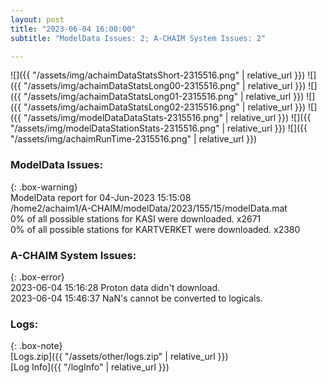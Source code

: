 ```yaml
---
layout: post
title: "2023-06-04 16:00:00"
subtitle: "ModelData Issues: 2; A-CHAIM System Issues: 2"

---
```


![]({{ "/assets/img/achaimDataStatsShort-2315516.png" | relative_url }})
![]({{ "/assets/img/achaimDataStatsLong00-2315516.png" | relative_url }})
![]({{ "/assets/img/achaimDataStatsLong01-2315516.png" | relative_url }})
![]({{ "/assets/img/achaimDataStatsLong02-2315516.png" | relative_url }})
![]({{ "/assets/img/modelDataDataStats-2315516.png" | relative_url }})
![]({{ "/assets/img/modelDataStationStats-2315516.png" | relative_url }})
![]({{ "/assets/img/achaimRunTime-2315516.png" | relative_url }})


### ModelData Issues:  
  
{: .box-warning}  
 ModelData report for 04-Jun-2023 15:15:08   
 /home2/achaim1/A-CHAIM/modelData/2023/155/15/modelData.mat   
 0% of all possible stations for KASI were downloaded. x2671   
 0% of all possible stations for KARTVERKET were downloaded. x2380   
  
### A-CHAIM System Issues:  
  
{: .box-error}  
2023-06-04 15:16:28 Proton data didn't download.  
2023-06-04 15:46:37 NaN's cannot be converted to logicals.  

### Logs:  
  
{: .box-note}  
[Logs.zip]({{ "/assets/other/logs.zip" | relative_url }})  
[Log Info]({{ "/logInfo" | relative_url }})  
